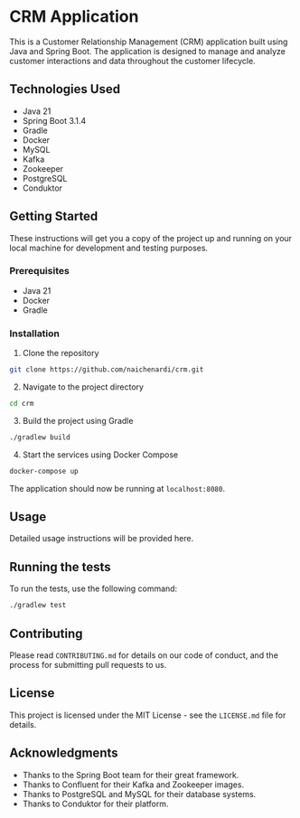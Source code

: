 # CRM Application

This is a Customer Relationship Management (CRM) application built using Java and Spring Boot. The application is designed to manage and analyze customer interactions and data throughout the customer lifecycle.

## Technologies Used

- Java 21
- Spring Boot 3.1.4
- Gradle
- Docker
- MySQL
- Kafka
- Zookeeper
- PostgreSQL
- Conduktor

## Getting Started

These instructions will get you a copy of the project up and running on your local machine for development and testing purposes.

### Prerequisites

- Java 21
- Docker
- Gradle

### Installation

1. Clone the repository
```bash
git clone https://github.com/naichenardi/crm.git
```
2. Navigate to the project directory
```bash
cd crm
```
3. Build the project using Gradle
```bash
./gradlew build
```
4. Start the services using Docker Compose
```bash
docker-compose up
```
The application should now be running at `localhost:8080`.

## Usage

Detailed usage instructions will be provided here.

## Running the tests

To run the tests, use the following command:

```bash
./gradlew test
```

## Contributing

Please read `CONTRIBUTING.md` for details on our code of conduct, and the process for submitting pull requests to us.

## License

This project is licensed under the MIT License - see the `LICENSE.md` file for details.

## Acknowledgments

- Thanks to the Spring Boot team for their great framework.
- Thanks to Confluent for their Kafka and Zookeeper images.
- Thanks to PostgreSQL and MySQL for their database systems.
- Thanks to Conduktor for their platform.